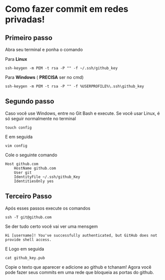 # Como fazer commit em redes privadas!

## Primeiro passo
Abra seu terminal e ponha o comando

Para **Linux**
```
ssh-keygen -m PEM -t rsa -P "" -f ~/.ssh/github_key
```

Para **Windows**  ( **PRECISA** ser no cmd)
```
ssh-keygen -m PEM -t rsa -P "" -f %USERPROFILE%\.ssh\github_key
```

## Segundo passo
Caso você use Windows, entre no Git Bash e execute. Se você usar Linux, é só seguir normalmente no terminal

```
touch config
```

E em seguida
```
vim config
```

Cole o seguinte comando
```
Host github.com
    HostName github.com
    User git
    IdentityFile ~/.ssh/github_Key
    IdentitiesOnly yes
```
## Terceiro Passo
Após esses passos execute os comandos
```
ssh -T git@github.com
```

Se der tudo certo você vai ver uma mensgem
```
Hi [username]! You've successfully authenticated, but GitHub does not provide shell access.
```
 
 E Logo em seguida
```
cat github_key.pub
```

Copie o texto que aparecer e adicione ao github e tchanam!  Agora você pode fazer seus commits em uma rede que bloqueia as portas do github.
